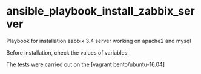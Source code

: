 # ansible_playbook_install_zabbix_server
Playbook for installation zabbix 3.4 server working on apache2 and mysql

Before installation, check the values of variables.

The tests were carried out on the [vagrant bento/ubuntu-16.04]
